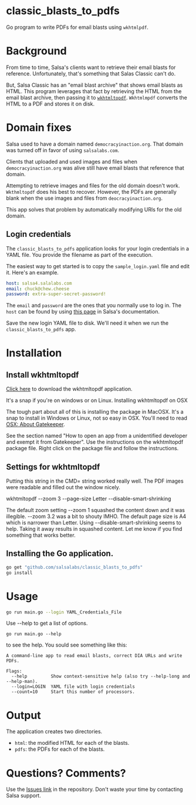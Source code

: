 # classic_blasts_to_pdfs
Go program to write PDFs for email blasts using `wkhtmlpdf`.

# Background
From time to time, Salsa's clients want to retrieve their email blasts for reference.  Unfortunately, that's something that Salas Classic can't do.

But, Salsa Classic has an "email blast archive" that shows email blasts as HTML.  This program leverages that fact by retrieving the HTML from the email blast archive, then passing it to [`wkhtmltopdf`](https://wkhtmltopdf.org/).  `Wkhtmlmpdf` converts the HTML to a PDF and stores it on disk.

# Domain fixes
Salsa used to have a domain named `democracyinaction.org`.  That domain was turned off in favor of using `salsalabs.com`.

Clients that uploaded and used images and files when `democracyinaction.org` was alive still have email blasts that reference that domain.

Attempting to retrieve images and files for the old domain doesn't work.  `Wkthmltopdf` does his best to recover.  However, the PDFs are generally blank when the use images and files from `deocracyinaction.org`.

This app solves that problem by automatically modifying URls for the old domain.

## Login credentials

The `classic_blasts_to_pdfs` application looks for your login credentials in a YAML file.  You provide the filename as part of the execution.

  The easiest way to get started is to  copy the `sample_login.yaml` file and edit it.  Here's an example.
```yaml
host: salsa4.salalabs.com
email: chuck@chew.cheese
password: extra-super-secret-password!
```
The `email` and `password` are the ones that you normally use to log in. The `host` can be found by using [this page](https://help.salsalabs.com/hc/en-us/articles/115000341773-Salsa-Application-Program-Interface-API-#api_host) in Salsa's documentation.

Save the new login YAML file to disk.  We'll need it when we  run the `classic_blasts_to_pdfs` app.

# Installation
## Install wkhtmltopdf

[Click here](https://wkhtmltopdf.org/) to download the wkhtmltopdf application.

It's a snap if you're on windows or on Linux. Installing wkhtmltopdf on OSX

The tough part about all of this is installing the package in MacOSX. It's a snap to install in Windows or Linux, not so easy in OSX. You'll need to read [OSX: About Gatekeeper](https://support.apple.com/en-us/HT202491).

See the section named "How to open an app from a unidentified developer and exempt it from Gatekeeper". Use the instructions on the wkhtmltopdf package file. Right click on the package file and follow the instructions.

## Settings for wkhtmltopdf

Putting this string in the CMD= string worked really well. The PDF images were readable and filled out the window nicely.

wkhtmltopdf --zoom 3 --page-size Letter --disable-smart-shrinking

The default zoom setting --zoom 1 squashed the content down and it was illegible. --zoom 3.2 was a bit to shouty IMHO. The default page size is A4 which is narrower than Letter. Using --disable-smart-shrinking seems to help. Taking it away results in squashed content. Let me know if you find something that works better.

## Installing the Go application.
```bash
go get "github.com/salsalabs/classic_blasts_to_pdfs"
go install
```

# Usage
```bash
go run main.go --login YAML_Credentials_File
```

Use --help to get a list of options.
```
go run main.go --help
```
to see the help.  You sould see something like this:
```
A command-line app to read email blasts, correct DIA URLs and write PDFs.

Flags:
  --help         Show context-sensitive help (also try --help-long and --help-man).
  --login=LOGIN  YAML file with login credentials
  --count=10     Start this number of processors.
```
# Output

The application creates two directories.

* `html`: the modified HTML for each of the blasts.
* `pdfs`: the PDFs for each of the blasts.

# Questions?  Comments?
Use the [Issues link](https://github.com/salsalabs/classic_blasts_to_pdfs/issues) in the repository.  Don't waste your time by contacting Salsa support.
